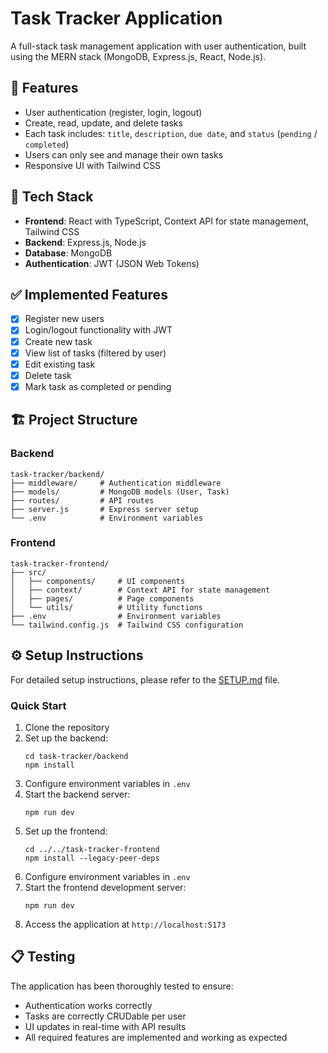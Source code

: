# Task Tracker Application

A full-stack task management application with user authentication, built using the MERN stack (MongoDB, Express.js, React, Node.js).

## 📝 Features

- User authentication (register, login, logout)
- Create, read, update, and delete tasks
- Each task includes: `title`, `description`, `due date`, and `status` (`pending` / `completed`)
- Users can only see and manage their own tasks
- Responsive UI with Tailwind CSS

## 🧰 Tech Stack

- **Frontend**: React with TypeScript, Context API for state management, Tailwind CSS
- **Backend**: Express.js, Node.js
- **Database**: MongoDB
- **Authentication**: JWT (JSON Web Tokens)

## ✅ Implemented Features

- [x] Register new users
- [x] Login/logout functionality with JWT
- [x] Create new task
- [x] View list of tasks (filtered by user)
- [x] Edit existing task
- [x] Delete task
- [x] Mark task as completed or pending

## 🏗️ Project Structure

### Backend

```
task-tracker/backend/
├── middleware/     # Authentication middleware
├── models/         # MongoDB models (User, Task)
├── routes/         # API routes
├── server.js       # Express server setup
└── .env            # Environment variables
```

### Frontend

```
task-tracker-frontend/
├── src/
│   ├── components/     # UI components
│   ├── context/        # Context API for state management
│   ├── pages/          # Page components
│   └── utils/          # Utility functions
├── .env                # Environment variables
└── tailwind.config.js  # Tailwind CSS configuration
```

## ⚙️ Setup Instructions

For detailed setup instructions, please refer to the [SETUP.md](SETUP.md) file.

### Quick Start

1. Clone the repository
2. Set up the backend:
   ```
   cd task-tracker/backend
   npm install
   ```
3. Configure environment variables in `.env`
4. Start the backend server:
   ```
   npm run dev
   ```
5. Set up the frontend:
   ```
   cd ../../task-tracker-frontend
   npm install --legacy-peer-deps
   ```
6. Configure environment variables in `.env`
7. Start the frontend development server:
   ```
   npm run dev
   ```
8. Access the application at `http://localhost:5173`

## 📋 Testing

The application has been thoroughly tested to ensure:
- Authentication works correctly
- Tasks are correctly CRUDable per user
- UI updates in real-time with API results
- All required features are implemented and working as expected
